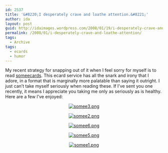 ```yaml
---
id: 2537
title: '&#8220;I desperately crave and loathe attention.&#8221;'
author: ida
layout: post
guid: http://idaimages.wordpress.com/2008/01/19/i-desperately-crave-and-loathe-attention/
permalink: /2008/01/i-desperately-crave-and-loathe-attention/
tags:
  - Archive
tags:
  - ecards
  - humor
---
```

<p align="left">
  My recent strategy for snapping out of it when I feel sorry for myself is to read <a href="http://www.someecards.com/">someecards</a>. This ecard service has all the snark and irony that I adore, in a format that is marginally more palatable than saying it outright. I just can&#8217;t take myself seriously when reading these. If I&#8217;ve sent you one recently, it means I appreciate you taking me only as seriously as is healthy. Here are a few I&#8217;ve enjoyed:
</p>

<p align="center">
  <a href="http://www.someecards.com/upload/cry_for_help/i_desperately_crave_and_loathe.html"></a>
</p>

<div style="text-align:center;">
  <a href="http://www.someecards.com/upload/cry_for_help/i_desperately_crave_and_loathe.html"><img src="http://idaimages.files.wordpress.com/2008/01/somee3.png" alt="somee3.png" /></a></p> 
  
  <div style="text-align:center;">
  </div>
  
  <div align="center">
  </div>
  
  <p align="center">
    <a href="http://www.someecards.com/upload/friendship/you_re_single_because_you_use_emoticons.html"><img src="http://idaimages.files.wordpress.com/2008/01/somee2.png" alt="somee2.png" /></a>
  </p>
  
  <p align="center">
    <a href="http://www.someecards.com/upload/courtesy_hello/anytime_you_want_to_talk_feel_free.html"><img src="http://idaimages.files.wordpress.com/2008/01/somee6.png" alt="somee6.png" /></a>
  </p>
  
  <p align="center">
    <a href="http://www.someecards.com/upload/friendship/i_never_think_of_you_as.html"><img src="http://idaimages.files.wordpress.com/2008/01/somee5.png" alt="somee5.png" /></a>
  </p>
  
  <p align="center">
    <a href="http://www.someecards.com/upload/weekend/my_friends_want_to_meet_your_friends.html"><img src="http://idaimages.files.wordpress.com/2008/01/somee1.png" alt="somee1.png" /></a>
  </p>
</div>